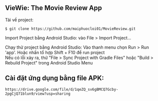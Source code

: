 ## VieWie: The Movie Review App

Tải về project:

    $ git clone https://github.com/maiphuocloi01/MovieReview.git

Import Project bằng Android Studio: vào File > Import Project...

Chạy thử project bằng Android Studio: Vào thanh menu chọn Run > Run 'app'. Hoặc nhấn tổ hợp Shift + F10 để run project  
Nếu có lỗi xảy ra, thử "File > Sync Project with Gradle Files" hoặc "Build > Rebuild Project" trong Android Studio Menu

## Cài đặt ứng dụng bằng file APK:

    https://drive.google.com/file/d/1qeZQ_sv6gBMCQ7Gcby-2pgCjQ71blun9/view?usp=sharing
